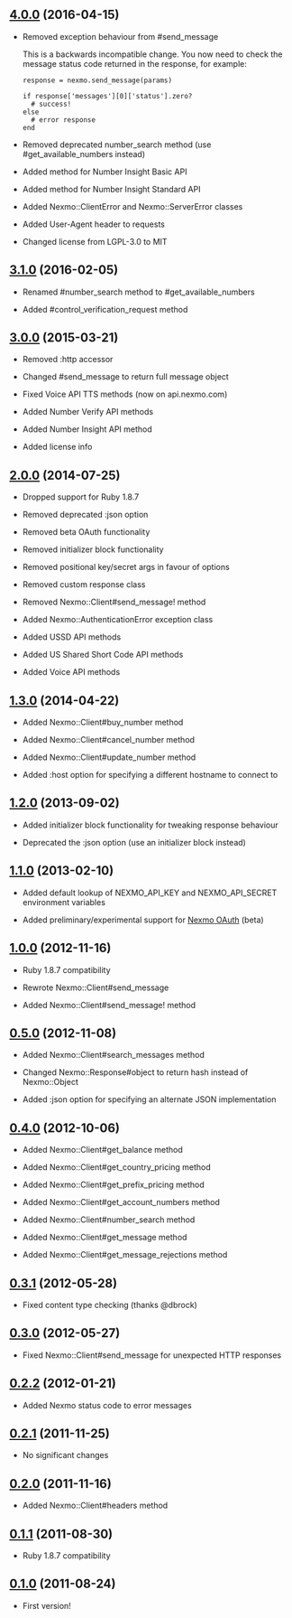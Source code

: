## [4.0.0](https://github.com/Nexmo/ruby-nexmo/tree/v4.0.0) (2016-04-15)

* Removed exception behaviour from #send_message

  This is a backwards incompatible change. You now need to check the message status code returned in the response, for example:

      response = nexmo.send_message(params)

      if response['messages'][0]['status'].zero?
        # success!
      else
        # error response
      end

* Removed deprecated number_search method (use #get_available_numbers instead)

* Added method for Number Insight Basic API

* Added method for Number Insight Standard API

* Added Nexmo::ClientError and Nexmo::ServerError classes

* Added User-Agent header to requests

* Changed license from LGPL-3.0 to MIT

## [3.1.0](https://github.com/Nexmo/ruby-nexmo/tree/v3.1.0) (2016-02-05)

* Renamed #number_search method to #get_available_numbers

* Added #control_verification_request method

## [3.0.0](https://github.com/Nexmo/ruby-nexmo/tree/v3.0.0) (2015-03-21)

* Removed :http accessor

* Changed #send_message to return full message object

* Fixed Voice API TTS methods (now on api.nexmo.com)

* Added Number Verify API methods

* Added Number Insight API method

* Added license info

## [2.0.0](https://github.com/Nexmo/ruby-nexmo/tree/v2.0.0) (2014-07-25)

* Dropped support for Ruby 1.8.7

* Removed deprecated :json option

* Removed beta OAuth functionality

* Removed initializer block functionality

* Removed positional key/secret args in favour of options

* Removed custom response class

* Removed Nexmo::Client#send_message! method

* Added Nexmo::AuthenticationError exception class

* Added USSD API methods

* Added US Shared Short Code API methods

* Added Voice API methods

## [1.3.0](https://github.com/Nexmo/ruby-nexmo/tree/v1.3.0) (2014-04-22)

* Added Nexmo::Client#buy_number method

* Added Nexmo::Client#cancel_number method

* Added Nexmo::Client#update_number method

* Added :host option for specifying a different hostname to connect to

## [1.2.0](https://github.com/Nexmo/ruby-nexmo/tree/v1.2.0) (2013-09-02)

* Added initializer block functionality for tweaking response behaviour

* Deprecated the :json option (use an initializer block instead)

## [1.1.0](https://github.com/Nexmo/ruby-nexmo/tree/v1.1.0) (2013-02-10)

* Added default lookup of NEXMO_API_KEY and NEXMO_API_SECRET environment variables

* Added preliminary/experimental support for [Nexmo OAuth](https://labs.nexmo.com/#oauth) (beta)

## [1.0.0](https://github.com/Nexmo/ruby-nexmo/tree/v1.0.0) (2012-11-16)

* Ruby 1.8.7 compatibility

* Rewrote Nexmo::Client#send_message

* Added Nexmo::Client#send_message! method

## [0.5.0](https://github.com/Nexmo/ruby-nexmo/tree/v0.5.0) (2012-11-08)

* Added Nexmo::Client#search_messages method

* Changed Nexmo::Response#object to return hash instead of Nexmo::Object

* Added :json option for specifying an alternate JSON implementation

## [0.4.0](https://github.com/Nexmo/ruby-nexmo/tree/v0.4.0) (2012-10-06)

* Added Nexmo::Client#get_balance method

* Added Nexmo::Client#get_country_pricing method

* Added Nexmo::Client#get_prefix_pricing method

* Added Nexmo::Client#get_account_numbers method

* Added Nexmo::Client#number_search method

* Added Nexmo::Client#get_message method

* Added Nexmo::Client#get_message_rejections method

## [0.3.1](https://github.com/Nexmo/ruby-nexmo/tree/v0.3.1) (2012-05-28)

* Fixed content type checking (thanks @dbrock)

## [0.3.0](https://github.com/Nexmo/ruby-nexmo/tree/v0.3.0) (2012-05-27)

* Fixed Nexmo::Client#send_message for unexpected HTTP responses

## [0.2.2](https://github.com/Nexmo/ruby-nexmo/tree/v0.2.2) (2012-01-21)

* Added Nexmo status code to error messages

## [0.2.1](https://github.com/Nexmo/ruby-nexmo/tree/v0.2.1) (2011-11-25)

* No significant changes

## [0.2.0](https://github.com/Nexmo/ruby-nexmo/tree/v0.2.0) (2011-11-16)

* Added Nexmo::Client#headers method

## [0.1.1](https://github.com/Nexmo/ruby-nexmo/tree/v0.1.1) (2011-08-30)

* Ruby 1.8.7 compatibility

## [0.1.0](https://github.com/Nexmo/ruby-nexmo/tree/v0.1.0) (2011-08-24)

* First version!
